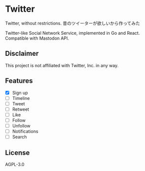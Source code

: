 # Twitter

Twitter, without restrictions. 昔のツイーターが欲しいから作ってみた

Twitter-like Social Network Service, implemented in Go and React.
Compatible with Mastodon API.

## Disclaimer

This project is not affiliated with Twitter, Inc. in any way.

## Features

- [x] Sign up
- [ ] Timeline
- [ ] Tweet
- [ ] Retweet
- [ ] Like
- [ ] Follow
- [ ] Unfollow
- [ ] Notifications
- [ ] Search

## License

AGPL-3.0
